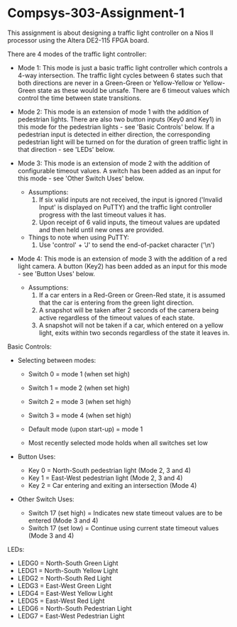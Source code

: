 # Compsys-303-Assignment-1

This assignment is about designing a traffic light controller on a Nios II processor using the Altera DE2-115 FPGA board.

There are 4 modes of the traffic light controller:
  - Mode 1:
    This mode is just a basic traffic light controller which controls a 4-way intersection. 
    The traffic light cycles between 6 states such that both directions are never in a Green-Green 
    or Yellow-Yellow or Yellow-Green state as these would be unsafe. There are 6 timeout values which
    control the time between state transitions.
  
  - Mode 2:
    This mode is an extension of mode 1 with the addition of pedestrian lights. There are also two button 
    inputs (Key0 and Key1) in this mode for the pedestrian lights - see 'Basic Controls' below. If a pedestrian 
    input is detected in either direction, the corresponding pedestrian light will be turned on for the duration of
    green traffic light in that direction - see 'LEDs' below.
  
  - Mode 3:
    This mode is an extension of mode 2 with the addition of configurable timeout values. A switch has been added
    as an input for this mode - see 'Other Switch Uses' below.
      - Assumptions:
        1. If six valid inputs are not received, the input is ignored ('Invalid Input' is displayed on PuTTY) and the
           traffic light controller progress with the last timeout values it has.
        2. Upon receipt of 6 valid inputs, the timeout values are updated and then held until new ones are provided.
      - Things to note when using PuTTY:
        1. Use 'control' + 'J' to send the end-of-packet character ('\n')
  
  - Mode 4:
    This mode is an extension of mode 3 with the addition of a red light camera. A button (Key2) has been added as an
    input for this mode - see 'Button Uses' below.
      - Assumptions:
        1. If a car enters in a Red-Green or Green-Red state, it is assumed that the car is entering from the green 
           light direction.
        2. A snapshot will be taken after 2 seconds of the camera being active regardless of the timeout values of 
           each state.
        3. A snapshot will not be taken if a car, which entered on a yellow light, exits within two seconds regardless 
           of the state it leaves in.
  
  
Basic Controls:
  - Selecting between modes:
    - Switch 0 = mode 1 (when set high)
    - Switch 1 = mode 2 (when set high)
    - Switch 2 = mode 3 (when set high)
    - Switch 3 = mode 4 (when set high)
    
    - Default mode (upon start-up) = mode 1
    - Most recently selected mode holds when all switches set low
    
  - Button Uses:
    - Key 0 = North-South pedestrian light (Mode 2, 3 and 4)
    - Key 1 = East-West pedestrian light (Mode 2, 3 and 4)
    - Key 2 = Car entering and exiting an intersection (Mode 4)
    
  - Other Switch Uses:
    - Switch 17 (set high) = Indicates new state timeout values are to be entered (Mode 3 and 4)
    - Switch 17 (set low) = Continue using current state timeout values (Mode 3 and 4)
    
LEDs:
  - LEDG0 = North-South Green Light
  - LEDG1 = North-South Yellow Light
  - LEDG2 = North-South Red Light
  - LEDG3 = East-West Green Light
  - LEDG4 = East-West Yellow Light
  - LEDG5 = East-West Red Light
  - LEDG6 = North-South Pedestrian Light
  - LEDG7 = East-West Pedestrian Light
    
